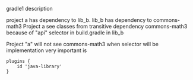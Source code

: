 gradle1 description

project a has dependency to lib_b. lib_b has dependency to commons-math3
Project a see classes from transitive dependency commons-math3
because of "api" selector in build.gradle in lib_b

Project "a" will not see commons-math3 when selector will be implementation
very important is
```
plugins {
    id 'java-library'
}
```
